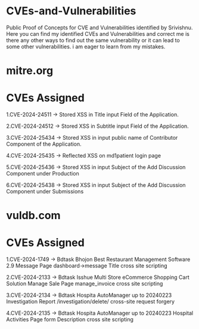 # CVEs-and-Vulnerabilities
Public Proof of Concepts for CVE and Vulnerabilities identified by Srivishnu. Here you can find my identified CVEs and Vulnerabilities and correct me is there any other ways to find out the same vulnerability or it can lead to some other vulnerabilities. i am eager to learn from my mistakes.

# mitre.org
# CVEs Assigned

1.CVE-2024-24511 -> Stored XSS in Title input Field of the Application.

2.CVE-2024-24512 -> Stored XSS in Subtitle input Field of the Application.

3.CVE-2024-25434 -> Stored XSS in input public name of Contributor Component of the Application.

4.CVE-2024-25435 -> Reflected XSS on md1patient login page

5.CVE-2024-25436 -> Stored XSS in input Subject of the Add Discussion Component under Production

6.CVE-2024-25438 -> Stored XSS in input Subject of the Add Discussion Component under Submissions


# vuldb.com
# CVEs Assigned

1.CVE-2024-1749 -> Bdtask Bhojon Best Restaurant Management Software 2.9 Message Page dashboard->message Title cross site scripting

2.CVE-2024-2133 -> Bdtask Isshue Multi Store eCommerce Shopping Cart Solution Manage Sale Page manage_invoice cross site scripting

3.CVE-2024-2134 -> Bdtask Hospita AutoManager up to 20240223 Investigation Report /investigation/delete/ cross-site request forgery

4.CVE-2024-2135 -> Bdtask Hospita AutoManager up to 20240223 Hospital Activities Page form Description cross site scripting
